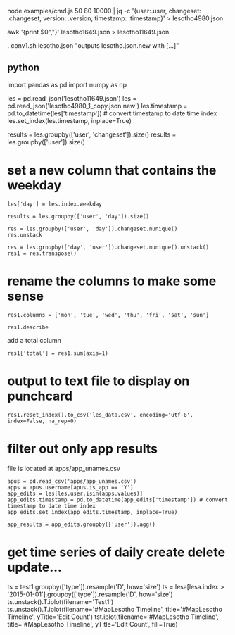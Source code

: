 node examples/cmd.js 50 80 10000 | jq -c '{user:.user, changeset: .changeset, version: .version, timestamp: .timestamp}' > lesotho4980.json

awk '{print $0","}' lesotho1649.json > lesotho11649.json

. conv1.sh lesotho.json
"outputs lesotho.json.new with [...]"

## python

import pandas as pd
import numpy as np

les = pd.read_json('lesotho11649.json')
les = pd.read_json('lesotho4980_1_copy.json.new')
les.timestamp = pd.to_datetime(les['timestamp']) # convert timestamp to date time index
les.set_index(les.timestamp, inplace=True)


results = les.groupby(['user', 'changeset']).size()
results = les.groupby(['user']).size()

# set a new column that contains the weekday
````
les['day'] = les.index.weekday

results = les.groupby(['user', 'day']).size()

res = les.groupby(['user', 'day']).changeset.nunique()
res.unstack

res = les.groupby(['day', 'user']).changeset.nunique().unstack()
res1 = res.transpose()
````
# rename the columns to make some sense
```
res1.columns = ['mon', 'tue', 'wed', 'thu', 'fri', 'sat', 'sun']
```

```
res1.describe
```

add a total column

```
res1['total'] = res1.sum(axis=1)
```

# output to text file to display on punchcard
````res1.reset_index().to_csv('les_data.csv', encoding='utf-8', index=False, na_rep=0)````

# filter out only app results
file is located at apps/app_unames.csv

````
apus = pd.read_csv('apps/app_unames.csv')
apps = apus.username[apus.is_app == 'Y']
app_edits = les[les.user.isin(apps.values)]
app_edits.timestamp = pd.to_datetime(app_edits['timestamp']) # convert timestamp to date time index
app_edits.set_index(app_edits.timestamp, inplace=True)

app_results = app_edits.groupby(['user']).agg()
````

# get time series of daily create delete update...
ts = test1.groupby(['type']).resample('D', how='size')
ts = lesa[lesa.index > '2015-01-01'].groupby(['type']).resample('D', how='size')
ts.unstack().T.iplot(filename='Test1')
ts.unstack().T.iplot(filename='#MapLesotho Timeline', title='#MapLesotho Timeline', yTitle='Edit Count')
tst.iplot(filename='#MapLesotho Timeline', title='#MapLesotho Timeline', yTitle='Edit Count', fill=True)

